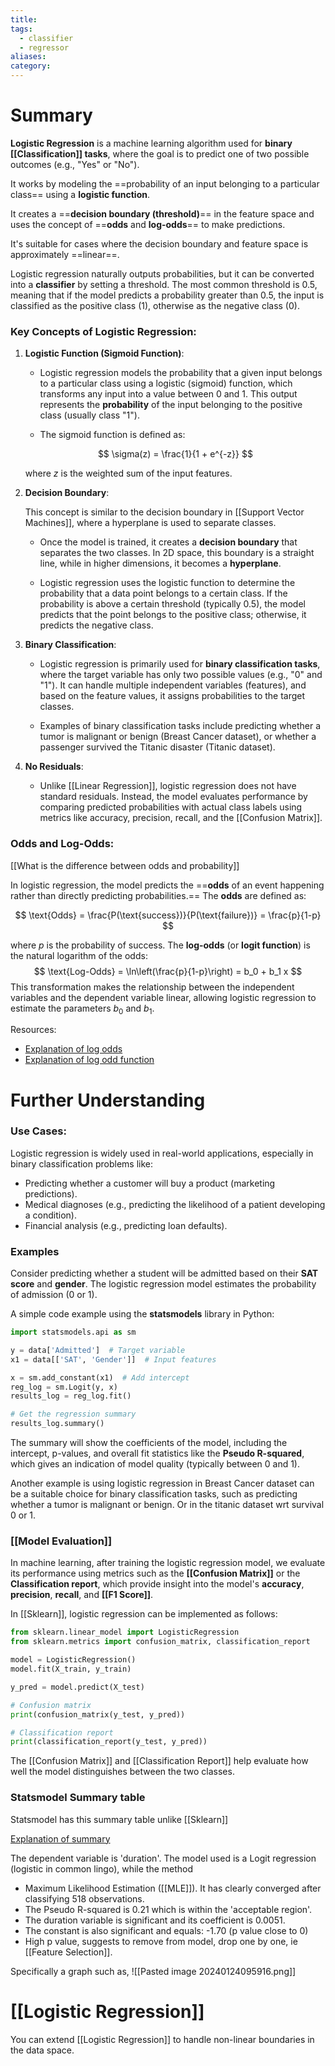 ```yaml
---
title: 
tags:
  - classifier
  - regressor
aliases: 
category:
---
```

# Summary

**Logistic Regression** is a machine learning algorithm used for **binary [[Classification]] tasks**, where the goal is to predict one of two possible outcomes (e.g., "Yes" or "No").  

It works by modeling the ==probability of an input belonging to a particular class== using a **logistic function**.  

It creates a ==**decision boundary (threshold)**== in the feature space and uses the concept of ==**odds** and **log-odds**== to make predictions.

It's suitable for cases where the decision boundary and feature space is approximately ==linear==.

Logistic regression naturally outputs probabilities, but it can be converted into a **classifier** by setting a threshold. The most common threshold is 0.5, meaning that if the model predicts a probability greater than 0.5, the input is classified as the positive class (1), otherwise as the negative class (0).

### Key Concepts of Logistic Regression:

1. **Logistic Function (Sigmoid Function)**:

   - Logistic regression models the probability that a given input belongs to a particular class using a logistic (sigmoid) function, which transforms any input into a value between 0 and 1. This output represents the **probability** of the input belonging to the positive class (usually class "1").

   - The sigmoid function is defined as:

   $$ \sigma(z) = \frac{1}{1 + e^{-z}} $$

   where $z$ is the weighted sum of the input features.

2. **Decision Boundary**:

   This concept is similar to the decision boundary in [[Support Vector Machines]], where a hyperplane is used to separate classes.
   
   - Once the model is trained, it creates a **decision boundary** that separates the two classes. In 2D space, this boundary is a straight line, while in higher dimensions, it becomes a **hyperplane**.

   - Logistic regression uses the logistic function to determine the probability that a data point belongs to a certain class. If the probability is above a certain threshold (typically 0.5), the model predicts that the point belongs to the positive class; otherwise, it predicts the negative class.

3. **Binary Classification**:

   - Logistic regression is primarily used for **binary classification tasks**, where the target variable has only two possible values (e.g., "0" and "1"). It can handle multiple independent variables (features), and based on the feature values, it assigns probabilities to the target classes.

   - Examples of binary classification tasks include predicting whether a tumor is malignant or benign (Breast Cancer dataset), or whether a passenger survived the Titanic disaster (Titanic dataset).

5. **No Residuals**:

   - Unlike [[Linear Regression]], logistic regression does not have standard residuals. Instead, the model evaluates performance by comparing predicted probabilities with actual class labels using metrics like accuracy, precision, recall, and the [[Confusion Matrix]].

### Odds and Log-Odds:

[[What is the difference between odds and probability]]

In logistic regression, the model predicts the ==**odds** of an event happening rather than directly predicting probabilities.== The **odds** are defined as:

$$ \text{Odds} = \frac{P(\text{success})}{P(\text{failure})} = \frac{p}{1-p} $$

  where $p$ is the probability of success. The **log-odds** (or **logit function**) is the natural logarithm of the odds:
  $$ \text{Log-Odds} = \ln\left(\frac{p}{1-p}\right) = b_0 + b_1 x $$
  This transformation makes the relationship between the independent variables and the dependent variable linear, allowing logistic regression to estimate the parameters $b_0$ and $b_1$.

Resources:
- [Explanation of log odds](https://www.youtube.com/watch?v=ARfXDSkQf1Y)
- [Explanation of log odd function](https://www.youtube.com/watch?v=fJ53tIDbvTM)

# Further Understanding
### Use Cases:

Logistic regression is widely used in real-world applications, especially in binary classification problems like:
  - Predicting whether a customer will buy a product (marketing predictions).
  - Medical diagnoses (e.g., predicting the likelihood of a patient developing a condition).
  - Financial analysis (e.g., predicting loan defaults).
### Examples

Consider predicting whether a student will be admitted based on their **SAT score** and **gender**. The logistic regression model estimates the probability of admission (0 or 1).

A simple code example using the **statsmodels** library in Python:

```python
import statsmodels.api as sm

y = data['Admitted']  # Target variable
x1 = data[['SAT', 'Gender']]  # Input features

x = sm.add_constant(x1)  # Add intercept
reg_log = sm.Logit(y, x)
results_log = reg_log.fit()

# Get the regression summary
results_log.summary()
```

The summary will show the coefficients of the model, including the intercept, p-values, and overall fit statistics like the **Pseudo R-squared**, which gives an indication of model quality (typically between 0 and 1).

Another example is using logistic regression in Breast Cancer dataset can be a suitable choice for binary classification tasks, such as predicting whether a tumor is malignant or benign. Or in the titanic dataset wrt survival 0 or 1.
### [[Model Evaluation]]

In machine learning, after training the logistic regression model, we evaluate its performance using metrics such as the **[[Confusion Matrix]]** or the **Classification report**, which provide insight into the model's **accuracy**, **precision**, **recall**, and **[[F1 Score]]**.

In [[Sklearn]], logistic regression can be implemented as follows:

```python
from sklearn.linear_model import LogisticRegression
from sklearn.metrics import confusion_matrix, classification_report

model = LogisticRegression()
model.fit(X_train, y_train)

y_pred = model.predict(X_test)

# Confusion matrix
print(confusion_matrix(y_test, y_pred))

# Classification report
print(classification_report(y_test, y_pred))
```

The [[Confusion Matrix]] and [[Classification Report]] help evaluate how well the model distinguishes between the two classes.

### Statsmodel Summary table

Statsmodel has this summary table unlike [[Sklearn]]

[Explanation of summary](https://youtu.be/JwUj5M8QY4U?t=658)

The dependent variable is 'duration'. The model used is a Logit regression (logistic in common lingo), while the method 
- Maximum Likelihood Estimation ([[MLE]]). It has clearly converged after classifying 518 observations.
- The Pseudo R-squared is 0.21 which is within the 'acceptable region'.
- The duration variable is significant and its coefficient is 0.0051.
- The constant is also significant and equals: -1.70 (p value close to 0)
- High p value, suggests to remove from model, drop one by one, ie [[Feature Selection]].

Specifically a graph such as,
![[Pasted image 20240124095916.png]]

# [[Logistic Regression]]

You can extend [[Logistic Regression]] to handle non-linear boundaries in the data space.